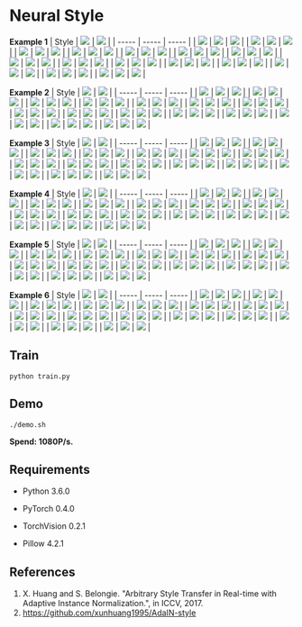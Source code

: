 # Neural Style

**Example 1**
| Style | ![](input/content/001.jpg=720x) | ![](input/content/002.jpg=720x) |
| ----- | ----- | ----- |
| ![](input/style/001.jpg) | ![](output/001_stylized_001.jpg) | ![](output/002_stylized_001.jpg) |
| ![](input/style/002.jpg) | ![](output/001_stylized_002.jpg) | ![](output/002_stylized_002.jpg) |
| ![](input/style/003.jpg) | ![](output/001_stylized_003.jpg) | ![](output/002_stylized_003.jpg) |
| ![](input/style/004.jpg) | ![](output/001_stylized_004.jpg) | ![](output/002_stylized_004.jpg) |
| ![](input/style/005.jpg) | ![](output/001_stylized_005.jpg) | ![](output/002_stylized_005.jpg) |
| ![](input/style/006.jpg) | ![](output/001_stylized_006.jpg) | ![](output/002_stylized_006.jpg) |
| ![](input/style/007.jpg) | ![](output/001_stylized_007.jpg) | ![](output/002_stylized_007.jpg) |
| ![](input/style/008.jpg) | ![](output/001_stylized_008.jpg) | ![](output/002_stylized_008.jpg) |
| ![](input/style/009.jpg) | ![](output/001_stylized_009.jpg) | ![](output/002_stylized_009.jpg) |
| ![](input/style/010.jpg) | ![](output/001_stylized_010.jpg) | ![](output/002_stylized_010.jpg) |
| ![](input/style/011.jpg) | ![](output/001_stylized_011.jpg) | ![](output/002_stylized_011.jpg) |
| ![](input/style/012.jpg) | ![](output/001_stylized_012.jpg) | ![](output/002_stylized_012.jpg) |
| ![](input/style/013.jpg) | ![](output/001_stylized_013.jpg) | ![](output/002_stylized_013.jpg) |
| ![](input/style/014.jpg) | ![](output/001_stylized_014.jpg) | ![](output/002_stylized_014.jpg) |
| ![](input/style/015.jpg) | ![](output/001_stylized_015.jpg) | ![](output/002_stylized_015.jpg) |

**Example 2**
| Style | ![](input/content/003.jpg) | ![](input/content/004.jpg) |
| ----- | ----- | ----- |
| ![](input/style/001.jpg) | ![](output/003_stylized_001.jpg) | ![](output/004_stylized_001.jpg) |
| ![](input/style/002.jpg) | ![](output/003_stylized_002.jpg) | ![](output/004_stylized_002.jpg) |
| ![](input/style/003.jpg) | ![](output/003_stylized_003.jpg) | ![](output/004_stylized_003.jpg) |
| ![](input/style/004.jpg) | ![](output/003_stylized_004.jpg) | ![](output/004_stylized_004.jpg) |
| ![](input/style/005.jpg) | ![](output/003_stylized_005.jpg) | ![](output/004_stylized_005.jpg) |
| ![](input/style/006.jpg) | ![](output/003_stylized_006.jpg) | ![](output/004_stylized_006.jpg) |
| ![](input/style/007.jpg) | ![](output/003_stylized_007.jpg) | ![](output/004_stylized_007.jpg) |
| ![](input/style/008.jpg) | ![](output/003_stylized_008.jpg) | ![](output/004_stylized_008.jpg) |
| ![](input/style/009.jpg) | ![](output/003_stylized_009.jpg) | ![](output/004_stylized_009.jpg) |
| ![](input/style/010.jpg) | ![](output/003_stylized_010.jpg) | ![](output/004_stylized_010.jpg) |
| ![](input/style/011.jpg) | ![](output/003_stylized_011.jpg) | ![](output/004_stylized_011.jpg) |
| ![](input/style/012.jpg) | ![](output/003_stylized_012.jpg) | ![](output/004_stylized_012.jpg) |
| ![](input/style/013.jpg) | ![](output/003_stylized_013.jpg) | ![](output/004_stylized_013.jpg) |
| ![](input/style/014.jpg) | ![](output/003_stylized_014.jpg) | ![](output/004_stylized_014.jpg) |
| ![](input/style/015.jpg) | ![](output/003_stylized_015.jpg) | ![](output/004_stylized_015.jpg) |

**Example 3**
| Style | ![](input/content/005.jpg) | ![](input/content/006.jpg) |
| ----- | ----- | ----- |
| ![](input/style/001.jpg) | ![](output/005_stylized_001.jpg) | ![](output/006_stylized_001.jpg) |
| ![](input/style/002.jpg) | ![](output/005_stylized_002.jpg) | ![](output/006_stylized_002.jpg) |
| ![](input/style/003.jpg) | ![](output/005_stylized_003.jpg) | ![](output/006_stylized_003.jpg) |
| ![](input/style/004.jpg) | ![](output/005_stylized_004.jpg) | ![](output/006_stylized_004.jpg) |
| ![](input/style/005.jpg) | ![](output/005_stylized_005.jpg) | ![](output/006_stylized_005.jpg) |
| ![](input/style/006.jpg) | ![](output/005_stylized_006.jpg) | ![](output/006_stylized_006.jpg) |
| ![](input/style/007.jpg) | ![](output/005_stylized_007.jpg) | ![](output/006_stylized_007.jpg) |
| ![](input/style/008.jpg) | ![](output/005_stylized_008.jpg) | ![](output/006_stylized_008.jpg) |
| ![](input/style/009.jpg) | ![](output/005_stylized_009.jpg) | ![](output/006_stylized_009.jpg) |
| ![](input/style/010.jpg) | ![](output/005_stylized_010.jpg) | ![](output/006_stylized_010.jpg) |
| ![](input/style/011.jpg) | ![](output/005_stylized_011.jpg) | ![](output/006_stylized_011.jpg) |
| ![](input/style/012.jpg) | ![](output/005_stylized_012.jpg) | ![](output/006_stylized_012.jpg) |
| ![](input/style/013.jpg) | ![](output/005_stylized_013.jpg) | ![](output/006_stylized_013.jpg) |
| ![](input/style/014.jpg) | ![](output/005_stylized_014.jpg) | ![](output/006_stylized_014.jpg) |
| ![](input/style/015.jpg) | ![](output/005_stylized_015.jpg) | ![](output/006_stylized_015.jpg) |

**Example 4**
| Style | ![](input/content/007.jpg) | ![](input/content/008.jpg) |
| ----- | ----- | ----- |
| ![](input/style/001.jpg) | ![](output/007_stylized_001.jpg) | ![](output/008_stylized_001.jpg) |
| ![](input/style/002.jpg) | ![](output/007_stylized_002.jpg) | ![](output/008_stylized_002.jpg) |
| ![](input/style/003.jpg) | ![](output/007_stylized_003.jpg) | ![](output/008_stylized_003.jpg) |
| ![](input/style/004.jpg) | ![](output/007_stylized_004.jpg) | ![](output/008_stylized_004.jpg) |
| ![](input/style/005.jpg) | ![](output/007_stylized_005.jpg) | ![](output/008_stylized_005.jpg) |
| ![](input/style/006.jpg) | ![](output/007_stylized_006.jpg) | ![](output/008_stylized_006.jpg) |
| ![](input/style/007.jpg) | ![](output/007_stylized_007.jpg) | ![](output/008_stylized_007.jpg) |
| ![](input/style/008.jpg) | ![](output/007_stylized_008.jpg) | ![](output/008_stylized_008.jpg) |
| ![](input/style/009.jpg) | ![](output/007_stylized_009.jpg) | ![](output/008_stylized_009.jpg) |
| ![](input/style/010.jpg) | ![](output/007_stylized_010.jpg) | ![](output/008_stylized_010.jpg) |
| ![](input/style/011.jpg) | ![](output/007_stylized_011.jpg) | ![](output/008_stylized_011.jpg) |
| ![](input/style/012.jpg) | ![](output/007_stylized_012.jpg) | ![](output/008_stylized_012.jpg) |
| ![](input/style/013.jpg) | ![](output/007_stylized_013.jpg) | ![](output/008_stylized_013.jpg) |
| ![](input/style/014.jpg) | ![](output/007_stylized_014.jpg) | ![](output/008_stylized_014.jpg) |
| ![](input/style/015.jpg) | ![](output/007_stylized_015.jpg) | ![](output/008_stylized_015.jpg) |

**Example 5**
| Style | ![](input/content/009.jpg) | ![](input/content/010.jpg) |
| ----- | ----- | ----- |
| ![](input/style/001.jpg) | ![](output/009_stylized_001.jpg) | ![](output/010_stylized_001.jpg) |
| ![](input/style/002.jpg) | ![](output/009_stylized_002.jpg) | ![](output/010_stylized_002.jpg) |
| ![](input/style/003.jpg) | ![](output/009_stylized_003.jpg) | ![](output/010_stylized_003.jpg) |
| ![](input/style/004.jpg) | ![](output/009_stylized_004.jpg) | ![](output/010_stylized_004.jpg) |
| ![](input/style/005.jpg) | ![](output/009_stylized_005.jpg) | ![](output/010_stylized_005.jpg) |
| ![](input/style/006.jpg) | ![](output/009_stylized_006.jpg) | ![](output/010_stylized_006.jpg) |
| ![](input/style/007.jpg) | ![](output/009_stylized_007.jpg) | ![](output/010_stylized_007.jpg) |
| ![](input/style/008.jpg) | ![](output/009_stylized_008.jpg) | ![](output/010_stylized_008.jpg) |
| ![](input/style/009.jpg) | ![](output/009_stylized_009.jpg) | ![](output/010_stylized_009.jpg) |
| ![](input/style/010.jpg) | ![](output/009_stylized_010.jpg) | ![](output/010_stylized_010.jpg) |
| ![](input/style/011.jpg) | ![](output/009_stylized_011.jpg) | ![](output/010_stylized_011.jpg) |
| ![](input/style/012.jpg) | ![](output/009_stylized_012.jpg) | ![](output/010_stylized_012.jpg) |
| ![](input/style/013.jpg) | ![](output/009_stylized_013.jpg) | ![](output/010_stylized_013.jpg) |
| ![](input/style/014.jpg) | ![](output/009_stylized_014.jpg) | ![](output/010_stylized_014.jpg) |
| ![](input/style/015.jpg) | ![](output/009_stylized_015.jpg) | ![](output/010_stylized_015.jpg) |

**Example 6**
| Style | ![](input/content/011.jpg) | ![](input/content/012.jpg) |
| ----- | ----- | ----- |
| ![](input/style/001.jpg) | ![](output/011_stylized_001.jpg) | ![](output/012_stylized_001.jpg) |
| ![](input/style/002.jpg) | ![](output/011_stylized_002.jpg) | ![](output/012_stylized_002.jpg) |
| ![](input/style/003.jpg) | ![](output/011_stylized_003.jpg) | ![](output/012_stylized_003.jpg) |
| ![](input/style/004.jpg) | ![](output/011_stylized_004.jpg) | ![](output/012_stylized_004.jpg) |
| ![](input/style/005.jpg) | ![](output/011_stylized_005.jpg) | ![](output/012_stylized_005.jpg) |
| ![](input/style/006.jpg) | ![](output/011_stylized_006.jpg) | ![](output/012_stylized_006.jpg) |
| ![](input/style/007.jpg) | ![](output/011_stylized_007.jpg) | ![](output/012_stylized_007.jpg) |
| ![](input/style/008.jpg) | ![](output/011_stylized_008.jpg) | ![](output/012_stylized_008.jpg) |
| ![](input/style/009.jpg) | ![](output/011_stylized_009.jpg) | ![](output/012_stylized_009.jpg) |
| ![](input/style/010.jpg) | ![](output/011_stylized_010.jpg) | ![](output/012_stylized_010.jpg) |
| ![](input/style/011.jpg) | ![](output/011_stylized_011.jpg) | ![](output/012_stylized_011.jpg) |
| ![](input/style/012.jpg) | ![](output/011_stylized_012.jpg) | ![](output/012_stylized_012.jpg) |
| ![](input/style/013.jpg) | ![](output/011_stylized_013.jpg) | ![](output/012_stylized_013.jpg) |
| ![](input/style/014.jpg) | ![](output/011_stylized_014.jpg) | ![](output/012_stylized_014.jpg) |
| ![](input/style/015.jpg) | ![](output/011_stylized_015.jpg) | ![](output/012_stylized_015.jpg) |

## Train

`python train.py`

## Demo

`./demo.sh`

**Spend: 1080P/s.**



## Requirements

- Python 3.6.0

- PyTorch 0.4.0

- TorchVision 0.2.1

- Pillow 4.2.1

## References

1. X. Huang and S. Belongie. "Arbitrary Style Transfer in Real-time with Adaptive Instance Normalization.", in ICCV, 2017.
2. https://github.com/xunhuang1995/AdaIN-style
